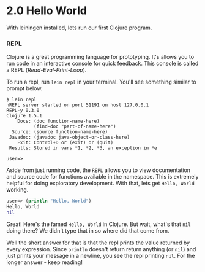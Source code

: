 # 2.0 Hello World

With leiningen installed, lets run our first Clojure program.

### REPL

Clojure is a great programming language for prototyping. It's allows you to run code in an interactive console for quick feedback. This console is called a REPL (*Read-Eval-Print-Loop*).

To run a repl, run `lein repl` in your terminal. You'll see something similar to prompt below.

```
$ lein repl
nREPL server started on port 51191 on host 127.0.0.1
REPL-y 0.3.0
Clojure 1.5.1
    Docs: (doc function-name-here)
          (find-doc "part-of-name-here")
  Source: (source function-name-here)
 Javadoc: (javadoc java-object-or-class-here)
    Exit: Control+D or (exit) or (quit)
 Results: Stored in vars *1, *2, *3, an exception in *e

user=>
```

Aside from just running code, the `REPL` allows you to view documentation and source code for functions available in the namespace. This is extremely helpful for doing exploratory development. With that, lets get `Hello, World` working.

```clojure
user=> (println "Hello, World")
Hello, World
nil
```

Great! Here's the famed `Hello, World` in Clojure. But wait, what's that `nil` doing there? We didn't type that in so where did that come from. 

Well the short answer for that is that the repl prints the value returned by every expression. Since `println` doesn't return return anything (or `nil`) and just prints your message in a newline, you see the repl printing `nil`. For the longer answer - keep reading!
